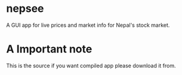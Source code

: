 # nepsee
 A GUI app for live prices and market info for Nepal's stock market.
# A Important note
 This is the source if you want compiled app please download it from.
 
